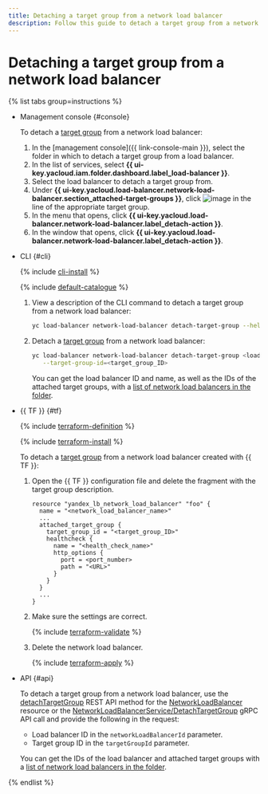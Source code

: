 ```yaml
---
title: Detaching a target group from a network load balancer
description: Follow this guide to detach a target group from a network load balancer.
---
```


# Detaching a target group from a network load balancer

{% list tabs group=instructions %}

- Management console {#console}

   To detach a [target group](../concepts/target-resources.md) from a network load balancer:
   1. In the [management console]({{ link-console-main }}), select the folder in which to detach a target group from a load balancer.
   1. In the list of services, select **{{ ui-key.yacloud.iam.folder.dashboard.label_load-balancer }}**.
   1. Select the load balancer to detach a target group from.
   1. Under **{{ ui-key.yacloud.load-balancer.network-load-balancer.section_attached-target-groups }}**, click ![image](../../_assets/console-icons/ellipsis.svg) in the line of the appropriate target group.
   1. In the menu that opens, click **{{ ui-key.yacloud.load-balancer.network-load-balancer.label_detach-action }}**.
   1. In the window that opens, click **{{ ui-key.yacloud.load-balancer.network-load-balancer.label_detach-action }}**.

- CLI {#cli}

   {% include [cli-install](../../_includes/cli-install.md) %}

   {% include [default-catalogue](../../_includes/default-catalogue.md) %}

   1. View a description of the CLI command to detach a target group from a network load balancer:

      ```bash
      yc load-balancer network-load-balancer detach-target-group --help
      ```

   1. Detach a [target group](../concepts/target-resources.md) from a network load balancer:

      ```bash
      yc load-balancer network-load-balancer detach-target-group <load_balancer_name_or_ID> \
         --target-group-id=<target_group_ID>
      ```

      You can get the load balancer ID and name, as well as the IDs of the attached target groups, with a [list of network load balancers in the folder](load-balancer-list.md#list).

- {{ TF }} {#tf}

   {% include [terraform-definition](../../_tutorials/_tutorials_includes/terraform-definition.md) %}

   {% include [terraform-install](../../_includes/terraform-install.md) %}

   To detach a [target group](../concepts/target-resources.md) from a network load balancer created with {{ TF }}:
   1. Open the {{ TF }} configuration file and delete the fragment with the target group description.

      ```hcl
      resource "yandex_lb_network_load_balancer" "foo" {
        name = "<network_load_balancer_name>"
        ...
        attached_target_group {
          target_group_id = "<target_group_ID>"
          healthcheck {
            name = "<health_check_name>"
            http_options {
              port = <port_number>
              path = "<URL>"
            }
          }
        }
        ...
      }
      ```

   1. Make sure the settings are correct.

      {% include [terraform-validate](../../_includes/mdb/terraform/validate.md) %}

   1. Delete the network load balancer.

      {% include [terraform-apply](../../_includes/mdb/terraform/apply.md) %}

- API {#api}

   To detach a target group from a network load balancer, use the [detachTargetGroup](../api-ref/NetworkLoadBalancer/detachTargetGroup.md) REST API method for the [NetworkLoadBalancer](../api-ref/NetworkLoadBalancer/index.md) resource or the [NetworkLoadBalancerService/DetachTargetGroup](../api-ref/grpc/network_load_balancer_service.md#DetachTargetGroup) gRPC API call and provide the following in the request:

   * Load balancer ID in the `networkLoadBalancerId` parameter.
   * Target group ID in the `targetGroupId` parameter.

   You can get the IDs of the load balancer and attached target groups with a [list of network load balancers in the folder](load-balancer-list.md#list).

{% endlist %}
